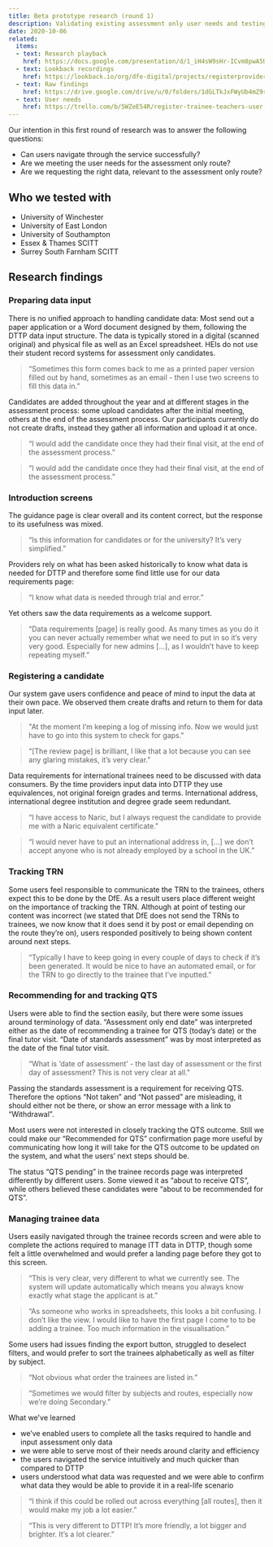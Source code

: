 ```yaml
---
title: Beta prototype research (round 1)
description: Validating existing assessment only user needs and testing the prototype
date: 2020-10-06
related:
  items:
  - text: Research playback
    href: https://docs.google.com/presentation/d/1_iH4sW9sHr-ICvm8pwA5UaJFToWsQjf-P8U2A3fbYXw/
  - text: Lookback recordings
    href: https://lookback.io/org/dfe-digital/projects/registerprovidersaousability/rounds
  - text: Raw findings
    href: https://drive.google.com/drive/u/0/folders/1dGLTkJxFWyUb4mZ9rpBtk0ao7shjzibH
  - text: User needs
    href: https://trello.com/b/5WZeE54R/register-trainee-teachers-user-needs-board
---
```


Our intention in this first round of research was to answer the following questions:

* Can users navigate through the service successfully?
* Are we meeting the user needs for the assessment only route?
* Are we requesting the right data, relevant to the assessment only route?

## Who we tested with

* University of Winchester
* University of East London
* University of Southampton
* Essex & Thames SCITT
* Surrey South Farnham SCITT

## Research findings

### Preparing data input

There is no unified approach to handling candidate data: Most send out a paper application or a Word document designed by them, following the DTTP data input structure. The data is typically stored in a digital (scanned original) and physical file as well as an Excel spreadsheet. HEIs do not use their student record systems for assessment only candidates.

> “Sometimes this form comes back to me as a printed paper version filled out by hand, sometimes as an email - then I use two screens to fill this data in.”

Candidates are added throughout the year and at different stages in the assessment process: some upload candidates after the initial meeting, others at the end of the assessment process. Our participants currently do not create drafts, instead they gather all information and upload it at once.

> “I would add the candidate once they had their final visit, at the end of the assessment process.”

> “I would add the candidate once they had their final visit, at the end of the assessment process.”

### Introduction screens

The guidance page is clear overall and its content correct, but the response to its usefulness was mixed.

> “Is this information for candidates or for the university? It’s very simplified.”

Providers rely on what has been asked historically to know what data is needed for DTTP and therefore some find little use for our data requirements page:

> “I know what data is needed through trial and error.”

Yet others saw the data requirements as a welcome support.

> “Data requirements [page] is really good. As many times as you do it you can never actually remember what we need to put in so it’s very very good. Especially for new admins [...], as I wouldn’t have to keep repeating myself.”

### Registering a candidate

Our system gave users confidence and peace of mind to input the data at their own pace. We observed them create drafts and return to them for data input later.

> "At the moment I’m keeping a log of missing info. Now we would just have to go into this system to check for gaps."

> “[The review page] is brilliant, I like that a lot because you can see any glaring mistakes, it’s very clear.”

Data requirements for international trainees need to be discussed with data consumers. By the time providers input data into DTTP they use equivalences, not original foreign grades and terms. International address, international degree institution and degree grade seem redundant.

> “I have access to Naric, but I always request the candidate to provide me with a Naric equivalent certificate."

> “I would never have to put an international address in, [...] we don’t accept anyone who is not already employed by a school in the UK.”

### Tracking TRN

Some users feel responsible to communicate the TRN to the trainees, others expect this to be done by the DfE. As a result users place different weight on the importance of tracking the TRN. Although at point of testing our content was incorrect (we stated that DfE does not send the TRNs to trainees, we now know that it does send it by post or email depending on the route they’re on), users responded positively to being shown content around next steps. 

> “Typically I have to keep going in every couple of days to check if it’s been generated. It would be nice to have an automated email, or for the TRN to go directly to the trainee that I’ve inputted.”

### Recommending for and tracking QTS

Users were able to find the section easily, but there were some issues around terminology of data. “Assessment only end date” was interpreted either as the date of recommending a trainee for QTS (today’s date) or the final tutor visit. “Date of standards assessment” was by most interpreted as the date of the final tutor visit.

> “What is ‘date of assessment’ - the last day of assessment or the first day of assessment? This is not very clear at all."

Passing the standards assessment is a requirement for receiving QTS. Therefore the options “Not taken” and “Not passed” are misleading, it should either not be there, or show an error message with a link to “Withdrawal”.

Most users were not interested in closely tracking the QTS outcome. Still we could make our “Recommended for QTS” confirmation page more useful by communicating how long it will take for the QTS outcome to be updated on the system, and what the users’ next steps should be.

The status “QTS pending” in the trainee records page was interpreted differently by different users. Some viewed it as “about to receive QTS”, while others believed these candidates were “about to be recommended for QTS”.

### Managing trainee data

Users easily navigated through the trainee records screen and were able to complete the actions required to manage ITT data in DTTP, though some felt a little overwhelmed and would prefer a landing page before they got to this screen.

> “This is very clear, very different to what we currently see. The system will update automatically which means you always know exactly what stage the applicant is at.”

> “As someone who works in spreadsheets, this looks a bit confusing. I don’t like the view. I would like to have the first page I come to to be adding a trainee. Too much information in the visualisation.”

Some users had issues finding the export button, struggled to deselect filters, and would prefer to sort the trainees alphabetically as well as filter by subject.

> “Not obvious what order the trainees are listed in.”

> “Sometimes we would filter by subjects and routes, especially now we’re doing Secondary.”

What we've learned

* we’ve enabled users to complete all the tasks required to handle and input assessment only data
* we were able to serve most of their needs around clarity and efficiency
* the users navigated the service intuitively and much quicker than compared to DTTP
* users understood what data was requested and we were able to confirm what data they would be able to provide it in a real-life scenario 

> “I think if this could be rolled out across everything [all routes], then it would make my job a lot easier.”

> “This is very different to DTTP! It’s more friendly, a lot bigger and brighter. It’s a lot clearer.”
